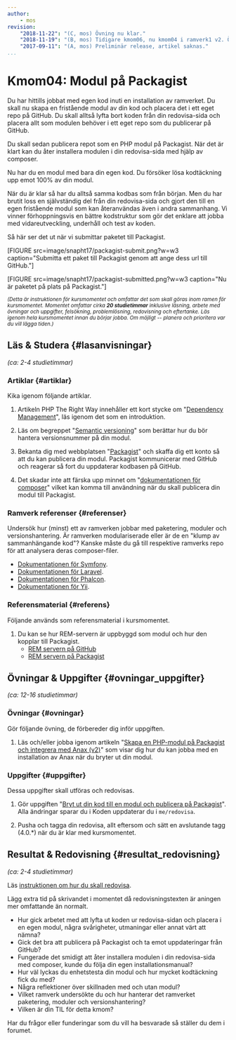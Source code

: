 ```yaml
---
author:
    - mos
revision:
    "2018-11-22": "(C, mos) Övning nu klar."
    "2018-11-19": "(B, mos) Tidigare kmom06, nu kmom04 i ramverk1 v2. Övnings saknas."
    "2017-09-11": "(A, mos) Preliminär release, artikel saknas."
...
```

Kmom04: Modul på Packagist
==================================

Du har hittills jobbat med egen kod inuti en installation av ramverket. Du skall nu skapa en fristående modul av din kod och placera det i ett eget repo på GitHub. Du skall alltså lyfta bort koden från din redovisa-sida och placera allt som modulen behöver i ett eget repo som du publicerar på GitHub.

Du skall sedan publicera repot som en PHP modul på Packagist. När det är klart kan du åter installera modulen i din redovisa-sida med hjälp av composer.

Nu har du en modul med bara din egen kod. Du försöker lösa kodtäckning upp emot 100% av din modul.

När du är klar så har du alltså samma kodbas som från början. Men du har brutit loss en självständig del från din redovisa-sida och gjort den till en egen fristående modul som kan återanvändas även i andra sammanhang. Vi vinner förhoppningsvis en bättre kodstruktur som gör det enklare att jobba med vidareutveckling, underhåll och test av koden.

<!--more-->


Så här ser det ut när vi submittar paketet till Packagist.

[FIGURE src=image/snapht17/packagist-submit.png?w=w3 caption="Submitta ett paket till Packagist genom att ange dess url till GitHub."]

[FIGURE src=image/snapht17/packagist-submitted.png?w=w3 caption="Nu är paketet på plats på Packagist."]



<small><i>(Detta är instruktionen för kursmomentet och omfattar det som skall göras inom ramen för kursmomentet. Momentet omfattar cirka **20 studietimmar** inklusive läsning, arbete med övningar och uppgifter, felsökning, problemlösning, redovisning och eftertanke. Läs igenom hela kursmomentet innan du börjar jobba. Om möjligt -- planera och prioritera var du vill lägga tiden.)</i></small>



Läs & Studera  {#lasanvisningar}
---------------------------------

*(ca: 2-4 studietimmar)*



### Artiklar {#artiklar}

Kika igenom följande artiklar.

1. Artikeln PHP The Right Way innehåller ett kort stycke om "[Dependency Management](http://www.phptherightway.com/#dependency_management)", läs igenom det som en introduktion.

1. Läs om begreppet "[Semantic versioning](http://semver.org/)" som berättar hur du bör hantera versionsnummer på din modul.

1. Bekanta dig med webbplatsen "[Packagist](https://packagist.org/about)" och skaffa dig ett konto så att du kan publicera din modul. Packagist kommunicerar med GitHub och reagerar så fort du uppdaterar kodbasen på GitHub.

1. Det skadar inte att färska upp minnet om "[dokumentationen för composer](https://getcomposer.org/doc/)" vilket kan komma till användning när du skall publicera din modul till Packagist.



### Ramverk referenser {#referenser}

Undersök hur (minst) ett av ramverken jobbar med paketering, moduler och versionshantering. Är ramverken modulariserade eller är de en "klump av sammanhängande kod"? Kanske måste du gå till respektive ramverks repo för att analysera deras composer-filer.

* [Dokumentationen för Symfony](https://symfony.com/doc/current/).
* [Dokumentationen för Laravel](https://laravel.com/docs/5.7).
* [Dokumentationen för Phalcon](https://docs.phalconphp.com/en/).
* [Dokumentationen för Yii](https://www.yiiframework.com/doc/guide/2.0/en).



### Referensmaterial {#referens}

Följande används som referensmaterial i kursmomentet.

1. Du kan se hur REM-servern är uppbyggd som modul och hur den kopplar till Packagist.
    * [REM servern på GitHub](https://github.com/canax/remserver)
    * [REM servern på Packagist](https://packagist.org/packages/anax/remserver)



Övningar & Uppgifter  {#ovningar_uppgifter}
-------------------------------------------

*(ca: 12-16 studietimmar)*



### Övningar {#ovningar}

Gör följande övning, de förbereder dig inför uppgiften.

1. Läs och/eller jobba igenom artikeln "[Skapa en PHP-modul på Packagist och integrera med Anax (v2)](kunskap/skapa-en-php-modul-pa-packagist-och-integrera-med-anax-v2)" som visar dig hur du kan jobba med en installation av Anax när du bryter ut din modul.



### Uppgifter {#uppgifter}

Dessa uppgifter skall utföras och redovisas.

1. Gör uppgiften "[Bryt ut din kod till en modul och publicera på Packagist](uppgift/bryt-ut-din-kod-till-en-modul-och-publicera-pa-packagist)". Alla ändringar sparar du i Koden uppdaterar du i `me/redovisa`.

1. Pusha och tagga din redovisa, allt eftersom och sätt en avslutande tagg (4.0.\*) när du är klar med kursmomentet.



Resultat & Redovisning  {#resultat_redovisning}
-----------------------------------------------

*(ca: 2-4 studietimmar)*

Läs [instruktionen om hur du skall redovisa](./../redovisa).

Lägg extra tid på skrivandet i momentet då redovisningstexten är aningen mer omfattande än normalt.

* Hur gick arbetet med att lyfta ut koden ur redovisa-sidan och placera i en egen modul, några svårigheter, utmaningar eller annat värt att nämna?
* Gick det bra att publicera på Packagist och ta emot uppdateringar från GitHub?
* Fungerade det smidigt att åter installera modulen i din redovisa-sida med composer, kunde du följa din egen installationsmanual?
* Hur väl lyckas du enhetstesta din modul och hur mycket kodtäckning fick du med?
* Några reflektioner över skillnaden med och utan modul?
* Vilket ramverk undersökte du och hur hanterar det ramverket paketering, moduler och versionshantering?
* Vilken är din TIL för detta kmom?

Har du frågor eller funderingar som du vill ha besvarade så ställer du dem i forumet.
